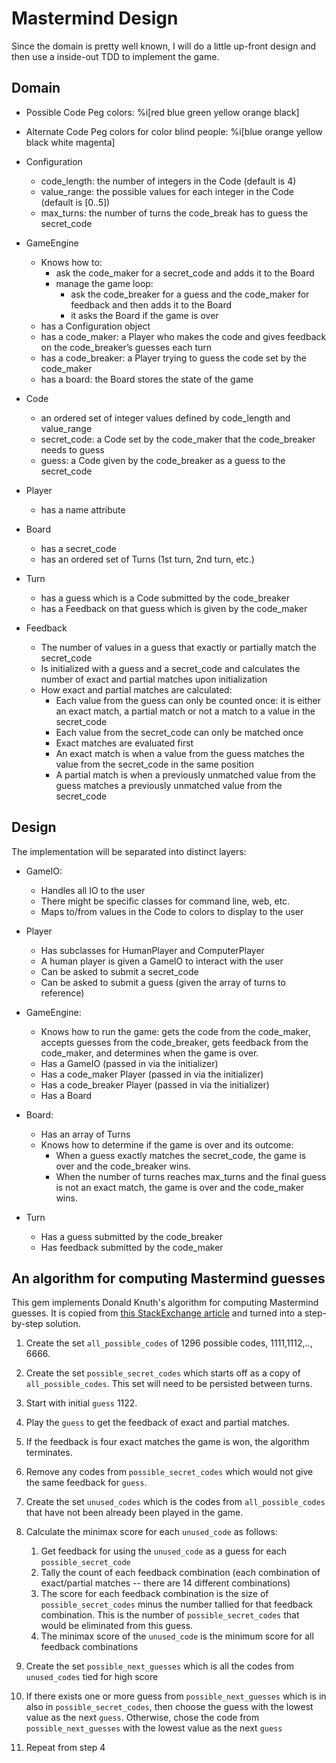 # Mastermind Design

Since the domain is pretty well known, I will do a little up-front design and then
use a inside-out TDD to implement the game.

## Domain

* Possible Code Peg colors: %i[red blue green yellow orange black]
* Alternate Code Peg colors for color blind people: %i[blue orange yellow black white
  magenta]

* Configuration
  * code_length: the number of integers in the Code (default is 4)
  * value_range: the possible values for each integer in the Code (default is [0..5])
  * max_turns: the number of turns the code_break has to guess the secret_code

* GameEngine
  * Knows how to:
    * ask the code_maker for a secret_code and adds it to the Board
    * manage the game loop:
      * ask the code_breaker for a guess and the code_maker for feedback and then
        adds it to the Board
      * it asks the Board if the game is over
  * has a Configuration object
  * has a code_maker: a Player who makes the code and gives feedback on the
    code_breaker’s guesses each turn
  * has a code_breaker: a Player trying to guess the code set by the code_maker
  * has a board: the Board stores the state of the game

* Code
  * an ordered set of integer values defined by code_length and value_range
  * secret_code: a Code set by the code_maker that the code_breaker needs to guess
  * guess: a Code given by the code_breaker as a guess to the secret_code

* Player
  * has a name attribute

* Board
  * has a secret_code
  * has an ordered set of Turns (1st turn, 2nd turn, etc.)

* Turn
  * has a guess which is a Code submitted by the code_breaker
  * has a Feedback on that guess which is given by the code_maker

* Feedback
  * The number of values in a guess that exactly or partially match the secret_code
  * Is initialized with a guess and a secret_code and calculates the number of exact
    and partial matches upon initialization
  * How exact and partial matches are calculated:
    * Each value from the guess can only be counted once: it is either an exact
      match, a partial match or not a match to a value in the secret_code
    * Each value from the secret_code can only be matched once
    * Exact matches are evaluated first
    * An exact match is when a value from the guess matches the value from the
      secret_code in the same position
    * A partial match is when a previously unmatched value from the guess matches a
      previously unmatched value from the secret_code

## Design

The implementation will be separated into distinct layers:

* GameIO:
  * Handles all IO to the user
  * There might be specific classes for command line, web, etc.
  * Maps to/from values in the Code to colors to display to the user

* Player
  * Has subclasses for HumanPlayer and ComputerPlayer
  * A human player is given a GameIO to interact with the user
  * Can be asked to submit a secret_code
  * Can be asked to submit a guess (given the array of turns to reference)

* GameEngine:
  * Knows how to run the game: gets the code from the code_maker, accepts guesses
    from the code_breaker, gets feedback from the code_maker, and determines when the
    game is over.
  * Has a GameIO (passed in via the initializer)
  * Has a code_maker Player (passed in via the initializer)
  * Has a code_breaker Player (passed in via the initializer)
  * Has a Board

* Board:
  * Has an array of Turns
  * Knows how to determine if the game is over and its outcome:
    * When a guess exactly matches the secret_code, the game is over and the
      code_breaker wins.
    * When the number of turns reaches max_turns and the final guess is not an exact
      match, the game is over and the code_maker wins.

* Turn
  * Has a guess submitted by the code_breaker
  * Has feedback submitted by the code_maker

## An algorithm for computing Mastermind guesses

This gem implements Donald Knuth's algorithm for computing Mastermind guesses. It is
copied from [this StackExchange
article](https://puzzling.stackexchange.com/questions/546/clever-ways-to-solve-mastermind)
and turned into a step-by-step solution.

1. Create the set `all_possible_codes` of 1296 possible codes, 1111,1112,.., 6666.

2. Create the set `possible_secret_codes` which starts off as a copy of
   `all_possible_codes`. This set will need to be persisted between turns.

3. Start with initial `guess` 1122.

4. Play the `guess` to get the feedback of exact and partial matches.

5. If the feedback is four exact matches the game is won, the algorithm terminates.

6. Remove any codes from `possible_secret_codes` which would not give the same
   feedback for `guess`.

7. Create the set `unused_codes` which is the codes from `all_possible_codes` that
   have not been already been played in the game.

8. Calculate the minimax score for each `unused_code` as follows:

   1. Get feedback for using the `unused_code` as a guess for each
      `possible_secret_code`
   2. Tally the count of each feedback combination (each combination of exact/partial
      matches -- there are 14 different combinations)
   3. The score for each feedback combination is the size of `possible_secret_codes`
      minus the number tallied for that feedback combination. This is the number of
     `possible_secret_codes` that would be eliminated from this guess.
   4. The minimax score of the `unused_code` is the minimum score for all feedback
      combinations

9. Create the set `possible_next_guesses` which is all the codes from `unused_codes`
   tied for high score

10. If there exists one or more guess from `possible_next_guesses` which is in also
    in `possible_secret_codes`, then choose the guess with the lowest value as the
    next `guess`. Otherwise, chose the code from `possible_next_guesses` with the
    lowest value as the next `guess`

11. Repeat from step 4
